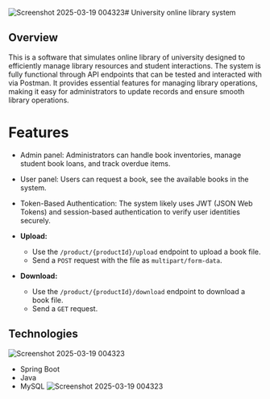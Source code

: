![Screenshot 2025-03-19 004323](https://github.com/user-attachments/assets/00595a01-75d3-4390-a369-42d5f3a1df7f)# University online library system

## Overview

This is a software that simulates online library of university designed to efficiently manage library resources and student interactions.
The system is fully functional through API endpoints that can be tested and interacted with via Postman. It provides essential features for managing library operations, making it easy for administrators to update records and ensure smooth library operations.
# Features

* Admin panel: Administrators can  handle book inventories, manage student book loans, and track overdue items.
* User panel: Users can request a book, see the available books in the system.
* Token-Based Authentication: The system likely uses JWT (JSON Web Tokens) and session-based authentication to verify user identities securely.


* **Upload:**
    * Use the `/product/{productId}/upload` endpoint to upload a book file.
    * Send a `POST` request with the file as `multipart/form-data`.
* **Download:**
    * Use the `/product/{productId}/download` endpoint to download a book file.
    * Send a `GET` request.

## Technologies
![Screenshot 2025-03-19 004323](https://github.com/user-attachments/assets/6e7e132c-d19c-4fe2-aa6c-8c64bf22ba2f)

* Spring Boot
* Java
* MySQL
![Screenshot 2025-03-19 004323](https://github.com/user-attachments/assets/ee483d98-fdd1-474b-a670-0d47447edb50)


